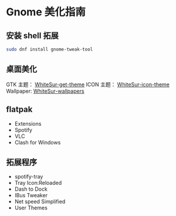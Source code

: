 # Gnome 美化指南

## 安装 shell 拓展

```bash
sudo dnf install gnome-tweak-tool
```

## 桌面美化

GTK 主题： [WhiteSur-get-theme](https://github.com/vinceliuice/WhiteSur-gtk-theme)
ICON 主题： [WhiteSur-icon-theme](https://github.com/vinceliuice/WhiteSur-icon-theme)
Wallpaper: [WhiteSur-wallpapers](https://github.com/vinceliuice/WhiteSur-wallpapers)

## flatpak

- Extensions
- Spotify
- VLC
- Clash for Windows

## 拓展程序

- spotify-tray
- Tray Icon:Reloaded
- Dash to Dock
- IBus Tweaker
- Net speed Simplified
- User Themes
